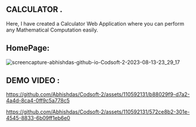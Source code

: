 
## CALCULATOR .
Here, I have created a Calculator Web Application where you can perform any Mathematical Computation easily.

## HomePage:
![screencapture-abhishdas-github-io-Codsoft-2-2023-08-13-23_29_17](https://github.com/Abhishdas/Codsoft-2/assets/110592131/8b18ef26-1274-4d1a-8333-5217fd087f14)



## DEMO VIDEO :


https://github.com/Abhishdas/Codsoft-2/assets/110592131/b88029f9-d7a2-4a4d-8ca4-0ff9c5a778c5

https://github.com/Abhishdas/Codsoft-2/assets/110592131/572ce8b2-301e-4545-8833-6b09ff1eb6e0


